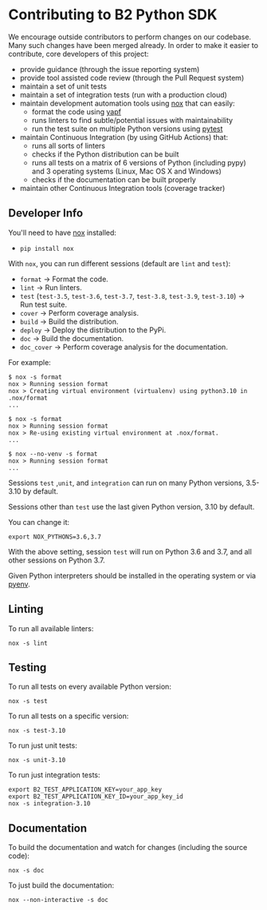 # Contributing to B2 Python SDK

We encourage outside contributors to perform changes on our codebase. Many such changes have been merged already. In order to make it easier to contribute, core developers of this project:

* provide guidance (through the issue reporting system)
* provide tool assisted code review (through the Pull Request system)
* maintain a set of unit tests
* maintain a set of integration tests (run with a production cloud)
* maintain development automation tools using [nox](https://github.com/theacodes/nox) that can easily:
   * format the code using [yapf](https://github.com/google/yapf)
   * runs linters to find subtle/potential issues with maintainability
   * run the test suite on multiple Python versions using [pytest](https://github.com/pytest-dev/pytest)
* maintain Continuous Integration (by using GitHub Actions) that:
   * runs all sorts of linters
   * checks if the Python distribution can be built
   * runs all tests on a matrix of 6 versions of Python (including pypy) and 3 operating systems (Linux, Mac OS X and Windows)
   * checks if the documentation can be built properly
* maintain other Continuous Integration tools (coverage tracker)

## Developer Info

You'll need to have [nox](https://github.com/theacodes/nox) installed:

* `pip install nox`

With `nox`, you can run different sessions (default are `lint` and `test`):

* `format` -> Format the code.
* `lint` -> Run linters.
* `test` (`test-3.5`, `test-3.6`, `test-3.7`, `test-3.8`, `test-3.9`, `test-3.10`) -> Run test suite.
* `cover` -> Perform coverage analysis.
* `build` -> Build the distribution.
* `deploy` -> Deploy the distribution to the PyPi.
* `doc` -> Build the documentation.
* `doc_cover` -> Perform coverage analysis for the documentation.

For example:

    $ nox -s format
    nox > Running session format
    nox > Creating virtual environment (virtualenv) using python3.10 in .nox/format
    ...

    $ nox -s format
    nox > Running session format
    nox > Re-using existing virtual environment at .nox/format.
    ...

    $ nox --no-venv -s format
    nox > Running session format
    ...

Sessions `test` ,`unit`, and `integration` can run on many Python versions, 3.5-3.10 by default.

Sessions other than `test` use the last given Python version, 3.10 by default.

You can change it:

    export NOX_PYTHONS=3.6,3.7

With the above setting, session `test` will run on Python 3.6 and 3.7, and all other sessions on Python 3.7.

Given Python interpreters should be installed in the operating system or via [pyenv](https://github.com/pyenv/pyenv).

## Linting

To run all available linters:

    nox -s lint

## Testing

To run all tests on every available Python version:

    nox -s test

To run all tests on a specific version:

    nox -s test-3.10

To run just unit tests:

    nox -s unit-3.10

To run just integration tests:

    export B2_TEST_APPLICATION_KEY=your_app_key
    export B2_TEST_APPLICATION_KEY_ID=your_app_key_id
    nox -s integration-3.10

## Documentation

To build the documentation and watch for changes (including the source code):

    nox -s doc

To just build the documentation:

    nox --non-interactive -s doc
